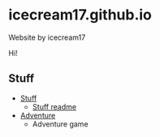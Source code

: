 # icecream17.github.io
Website by icecream17

Hi!

## Stuff
* [Stuff](Stuff/Stuff/stuff.html)
  * [Stuff readme](Stuff/Stuff/README.md)
* [Adventure](Stuff/adventure/adventure.html)
  * Adventure game
